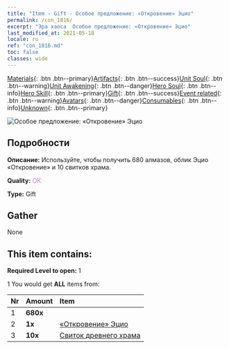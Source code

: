 ```yaml
---
title: "Item - Gift - Особое предложение: «Откровение» Эцио"
permalink: /con_1816/
excerpt: "Эра хаоса  Особое предложение: «Откровение» Эцио"
last_modified_at: 2021-05-18
locale: ru
ref: "con_1816.md"
toc: false
classes: wide
---
```

 [Materials](/ItemsRU/){: .btn .btn--primary}[Artifacts](/ItemsRU/Artifacts/){: .btn .btn--success}[Unit Soul](/ItemsRU/UnitSoul/){: .btn .btn--warning}[Unit Awakening](/ItemsRU/UnitAwakening/){: .btn .btn--danger}[Hero Soul](/ItemsRU/HeroSoul/){: .btn .btn--info}[Hero Skill](/ItemsRU/HeroSkill/){: .btn .btn--primary}[Gift](/ItemsRU/Gift/){: .btn .btn--success}[Event related](/ItemsRU/Events/){: .btn .btn--warning}[Avatars](/ItemsRU/Avatars/){: .btn .btn--danger}[Consumables](/ItemsRU/Consumables/){: .btn .btn--info}[Unknown](/ItemsRU/Unknown/){: .btn .btn--primary}

 ![Особое предложение: «Откровение» Эцио](/images/t/i_907438.png)

## Подробности
 **Описание:** Используйте, чтобы получить 680 алмазов, облик Эцио «Откровение» и 10 свитков храма.

 **Quality:** <span style="color: #DA70D6">OK</span>

 **Type:** Gift

## Gather

  None

## This item contains:

 **Required Level to open:** 1

 1 You would get **ALL** items  from:

  | Nr | Amount |     Item    |
  |:---|:-------|:------------|
  | 1 |  **680x** | <i class="fas fa-gem"/> |  | 
  | 2 |  **1x** | [«Откровение» Эцио](/ItemsRU/con_1081/) |  | 
  | 3 |  **10x** | [Свиток древнего храма](/ItemsRU/con_697/) |  | 
